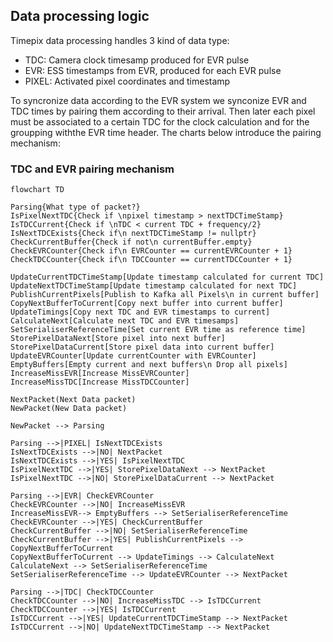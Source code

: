 
## Data processing logic
Timepix data processing handles 3 kind of data type:
* TDC: Camera clock timesamp produced for EVR pulse
* EVR: ESS timestamps from EVR, produced for each EVR pulse
* PIXEL: Activated pixel coordinates and timestamp

To syncronize data according to the EVR system we synconize EVR and TDC times by pairing them according to their arrival. Then later each pixel must be associated to a certain TDC for the clock calculation and for the groupping withthe EVR time header. The charts below introduce the pairing mechanism:

### TDC and EVR pairing mechanism
```mermaid
flowchart TD

Parsing{What type of packet?}
IsPixelNextTDC{Check if \npixel timestamp > nextTDCTimeStamp}
IsTDCCurrent{Check if \nTDC < current TDC + frequency/2}
IsNextTDCExists{Check if\n nextTDCTimeStamp != nullptr}
CheckCurrentBuffer{Check if not\n currentBuffer.empty}
CheckEVRCounter{Check if\n EVRCounter == currentEVRCounter + 1}
CheckTDCCounter{Check if\n TDCCounter == currentTDCCounter + 1}

UpdateCurrentTDCTimeStamp[Update timestamp calculated for current TDC]
UpdateNextTDCTimeStamp[Update timestamp calculated for next TDC]
PublishCurrentPixels[Publish to Kafka all Pixels\n in current buffer]
CopyNextBufferToCurrent[Copy next buffer into current buffer]
UpdateTimings[Copy next TDC and EVR timestamps to current]
CalculateNext[Calculate next TDC and EVR timesamps]
SetSerialiserReferenceTime[Set current EVR time as reference time]
StorePixelDataNext[Store pixel into next buffer]
StorePixelDataCurrent[Store pixel data into current buffer]
UpdateEVRCounter[Update currentCounter with EVRCounter]
EmptyBuffers[Empty current and next buffers\n Drop all pixels]
IncreaseMissEVR[Increase MissEVRCounter]
IncreaseMissTDC[Increase MissTDCCounter]

NextPacket(Next Data packet)
NewPacket(New Data packet)

NewPacket --> Parsing

Parsing -->|PIXEL| IsNextTDCExists
IsNextTDCExists -->|NO| NextPacket
IsNextTDCExists -->|YES| IsPixelNextTDC
IsPixelNextTDC -->|YES| StorePixelDataNext --> NextPacket
IsPixelNextTDC -->|NO| StorePixelDataCurrent --> NextPacket

Parsing -->|EVR| CheckEVRCounter 
CheckEVRCounter -->|NO| IncreaseMissEVR
IncreaseMissEVR--> EmptyBuffers --> SetSerialiserReferenceTime
CheckEVRCounter -->|YES| CheckCurrentBuffer
CheckCurrentBuffer -->|NO| SetSerialiserReferenceTime
CheckCurrentBuffer -->|YES| PublishCurrentPixels --> CopyNextBufferToCurrent
CopyNextBufferToCurrent --> UpdateTimings --> CalculateNext
CalculateNext --> SetSerialiserReferenceTime
SetSerialiserReferenceTime --> UpdateEVRCounter --> NextPacket

Parsing -->|TDC| CheckTDCCounter
CheckTDCCounter -->|NO| IncreaseMissTDC --> IsTDCCurrent
CheckTDCCounter -->|YES| IsTDCCurrent
IsTDCCurrent -->|YES| UpdateCurrentTDCTimeStamp --> NextPacket
IsTDCCurrent -->|NO| UpdateNextTDCTimeStamp --> NextPacket
```